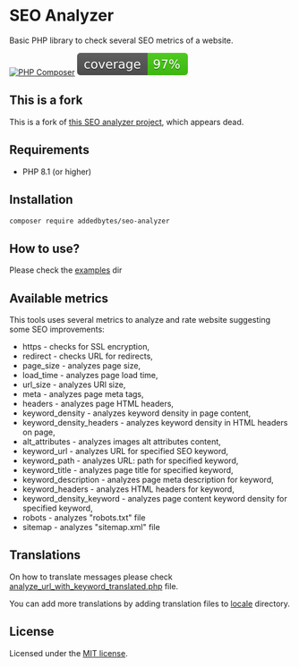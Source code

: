 # SEO Analyzer
Basic PHP library to check several SEO metrics of a website.

[![PHP Composer](https://github.com/AddedBytes/seo-analyzer/actions/workflows/php.yml/badge.svg)](https://github.com/AddedBytes/seo-analyzer/actions/workflows/php.yml)
![Coverage](https://raw.githubusercontent.com/AddedBytes/seo-analyzer/ca3ecbbc5f505e1c963f0db07c233f1d942db96d/coverage.svg)

## This is a fork

This is a fork of [this SEO analyzer project](https://github.com/grgk/seo-analyzer), which appears dead.

## Requirements

* PHP 8.1 (or higher)

## Installation
```
composer require addedbytes/seo-analyzer
```

## How to use?

Please check the [examples](examples) dir

## Available metrics

This tools uses several metrics to analyze and rate website suggesting some SEO improvements:

* https - checks for SSL encryption,
* redirect - checks URL for redirects,
* page_size - analyzes page size,
* load_time - analyzes page load time,
* url_size - analyzes URl size,
* meta - analyzes page meta tags,
* headers - analyzes page HTML headers,
* keyword_density - analyzes keyword density in page content,
* keyword_density_headers - analyzes keyword density in HTML headers on page,
* alt_attributes - analyzes images alt attributes content,
* keyword_url - analyzes URL for specified SEO keyword,
* keyword_path - analyzes URL: path for specified keyword,
* keyword_title - analyzes page title for specified keyword,
* keyword_description - analyzes page meta description for keyword,
* keyword_headers - analyzes HTML headers for keyword,
* keyword_density_keyword - analyzes page content keyword density for specified keyword,
* robots - analyzes "robots.txt" file
* sitemap - analyzes "sitemap.xml" file

## Translations

On how to translate messages please check [analyze_url_with_keyword_translated.php](examples%2Fanalyze_url_with_keyword_translated.php) file.

You can add more translations by adding translation files to [locale](locale) directory.

## License
Licensed under the [MIT license](http://opensource.org/licenses/MIT).

